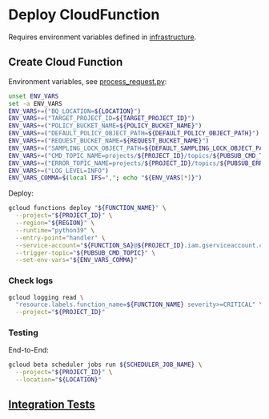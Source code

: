 # Deploy CloudFunction

Requires environment variables defined in [infrastructure](INFRASTRUCTURE.md).

## Create Cloud Function

Environment variables, see [process_request.py](./bq_sampler/process_request.py):

```bash
unset ENV_VARS
set -a ENV_VARS
ENV_VARS+=("BQ_LOCATION=${LOCATION}")
ENV_VARS+=("TARGET_PROJECT_ID=${TARGET_PROJECT_ID}")
ENV_VARS+=("POLICY_BUCKET_NAME=${POLICY_BUCKET_NAME}")
ENV_VARS+=("DEFAULT_POLICY_OBJECT_PATH=${DEFAULT_POLICY_OBJECT_PATH}")
ENV_VARS+=("REQUEST_BUCKET_NAME=${REQUEST_BUCKET_NAME}")
ENV_VARS+=("SAMPLING_LOCK_OBJECT_PATH=${DEFAULT_SAMPLING_LOCK_OBJECT_PATH}")
ENV_VARS+=("CMD_TOPIC_NAME=projects/${PROJECT_ID}/topics/${PUBSUB_CMD_TOPIC}")
ENV_VARS+=("ERROR_TOPIC_NAME=projects/${PROJECT_ID}/topics/${PUBSUB_ERROR_TOPIC}")
ENV_VARS+=("LOG_LEVEL=INFO")
ENV_VARS_COMMA=$(local IFS=","; echo "${ENV_VARS[*]}")
```

Deploy:

```bash
gcloud functions deploy "${FUNCTION_NAME}" \
  --project="${PROJECT_ID}" \
  --region="${REGION}" \
  --runtime="python39" \
  --entry-point="handler" \
  --service-account="${FUNCTION_SA}@${PROJECT_ID}.iam.gserviceaccount.com" \
  --trigger-topic="${PUBSUB_CMD_TOPIC}" \
  --set-env-vars="${ENV_VARS_COMMA}"
```

### Check logs

```bash
gcloud logging read \
  "resource.labels.function_name=${FUNCTION_NAME} severity>=CRITICAL" \
  --project="${PROJECT_ID}"
```


### Testing

End-to-End:

```bash
gcloud beta scheduler jobs run ${SCHEDULER_JOB_NAME} \
  --project="${PROJECT_ID}" \
  --location="${LOCATION}"
```

## [Integration Tests](INTEG_TESTING.md)